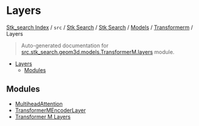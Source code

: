 # Layers

[Stk_search Index](../../../../../../README.md#stk_search-index) / `src` / [Stk Search](../../../../index.md#stk-search) / [Stk Search](../../../../index.md#stk-search) / [Models](../../index.md#models) / [Transformerm](../index.md#transformerm) / Layers

> Auto-generated documentation for [src.stk_search.geom3d.models.TransformerM.layers](https://github.com/mohammedazzouzi15/STK_search/blob/main/src/stk_search/geom3d/models/TransformerM/layers/__init__.py) module.

- [Layers](#layers)
  - [Modules](#modules)

## Modules

- [MultiheadAttention](./multihead_attention.md)
- [TransformerMEncoderLayer](./transformer_m_encoder_layer.md)
- [Transformer M Layers](./transformer_m_layers.md)